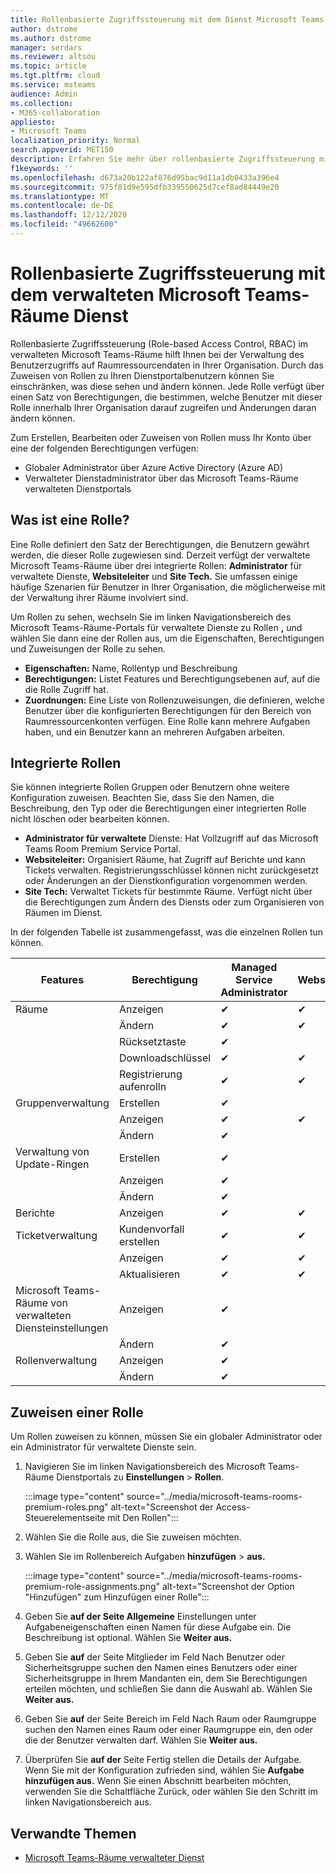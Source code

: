 ```yaml
---
title: Rollenbasierte Zugriffssteuerung mit dem Dienst Microsoft Teams Room Premium
author: dstrome
ms.author: dstrome
manager: serdars
ms.reviewer: altsou
ms.topic: article
ms.tgt.pltfrm: cloud
ms.service: msteams
audience: Admin
ms.collection:
- M365-collaboration
appliesto:
- Microsoft Teams
localization_priority: Normal
search.appverid: MET150
description: Erfahren Sie mehr über rollenbasierte Zugriffssteuerung mit dem verwalteten Microsoft Teams-Räume Diensts.
f1keywords: ''
ms.openlocfilehash: d673a20b122af876d95bac9d11a1db0433a396e4
ms.sourcegitcommit: 975f81d9e595dfb339550625d7cef8ad84449e20
ms.translationtype: MT
ms.contentlocale: de-DE
ms.lasthandoff: 12/12/2020
ms.locfileid: "49662600"
---
```

# <a name="role-based-access-control-with-the-microsoft-teams-rooms-managed-service"></a>Rollenbasierte Zugriffssteuerung mit dem verwalteten Microsoft Teams-Räume Dienst

Rollenbasierte Zugriffssteuerung (Role-based Access Control, RBAC) im verwalteten Microsoft Teams-Räume hilft Ihnen bei der Verwaltung des Benutzerzugriffs auf Raumressourcendaten in Ihrer Organisation. Durch das Zuweisen von Rollen zu Ihren Dienstportalbenutzern können Sie einschränken, was diese sehen und ändern können. Jede Rolle verfügt über einen Satz von Berechtigungen, die bestimmen, welche Benutzer mit dieser Rolle innerhalb Ihrer Organisation darauf zugreifen und Änderungen daran ändern können.

Zum Erstellen, Bearbeiten oder Zuweisen von Rollen muss Ihr Konto über eine der folgenden Berechtigungen verfügen:

- Globaler Administrator über Azure Active Directory (Azure AD)
- Verwalteter Dienstadministrator über das Microsoft Teams-Räume verwalteten Dienstportals

## <a name="what-is-a-role"></a>Was ist eine Rolle?

Eine Rolle definiert den Satz der Berechtigungen, die Benutzern gewährt werden, die dieser Rolle zugewiesen sind. Derzeit verfügt der verwaltete Microsoft Teams-Räume über drei integrierte Rollen: **Administrator** für verwaltete Dienste, **Websiteleiter** und **Site Tech.** Sie umfassen einige häufige Szenarien für Benutzer in Ihrer Organisation, die möglicherweise mit der Verwaltung ihrer Räume involviert sind.

Um Rollen zu sehen, wechseln Sie im linken Navigationsbereich des Microsoft Teams-Räume-Portals für verwaltete Dienste zu Rollen **,** und wählen Sie dann eine der Rollen aus, um die Eigenschaften, Berechtigungen und Zuweisungen der Rolle zu sehen.  

- **Eigenschaften:** Name, Rollentyp und Beschreibung
- **Berechtigungen:** Listet Features und Berechtigungsebenen auf, auf die die Rolle Zugriff hat.
- **Zuordnungen:** Eine Liste von Rollenzuweisungen, die definieren, welche Benutzer über die konfigurierten Berechtigungen für den Bereich von Raumressourcenkonten verfügen. Eine Rolle kann mehrere Aufgaben haben, und ein Benutzer kann an mehreren Aufgaben arbeiten.

## <a name="built-in-roles"></a>Integrierte Rollen

Sie können integrierte Rollen Gruppen oder Benutzern ohne weitere Konfiguration zuweisen. Beachten Sie, dass Sie den Namen, die Beschreibung, den Typ oder die Berechtigungen einer integrierten Rolle nicht löschen oder bearbeiten können.

- **Administrator für verwaltete** Dienste: Hat Vollzugriff auf das Microsoft Teams Room Premium Service Portal.
- **Websiteleiter:** Organisiert Räume, hat Zugriff auf Berichte und kann Tickets verwalten. Registrierungsschlüssel können nicht zurückgesetzt oder Änderungen an der Dienstkonfiguration vorgenommen werden.  
- **Site Tech:** Verwaltet Tickets für bestimmte Räume. Verfügt nicht über die Berechtigungen zum Ändern des Diensts oder zum Organisieren von Räumen im Dienst.

In der folgenden Tabelle ist zusammengefasst, was die einzelnen Rollen tun können.

|Features |Berechtigung |Managed Service Administrator  |Websiteleiter  |Site Tech  |
|---------|---------|---------|---------|---------|
|Räume     |Anzeigen        |&#10004;           |&#10004;           |&#10004;  |
|    |Ändern         |&#10004;           |&#10004;           |&#10004; |
|    |Rücksetztaste         |&#10004;           |         ||
|    |Downloadschlüssel         |&#10004;           |&#10004;          |&#10004; |
|    |Registrierung aufenrolln         |&#10004;           |&#10004;           |&#10004; |
|Gruppenverwaltung   |Erstellen         |&#10004;           |           ||
|    |Anzeigen       |&#10004;          |&#10004;           ||
|    |Ändern         |&#10004;           |           ||
|Verwaltung von Update-Ringen    |Erstellen         |&#10004;           |           ||
|    |Anzeigen         |&#10004;           |           ||
|    |Ändern         |&#10004;           |           ||
|Berichte   |Anzeigen        |&#10004;           |&#10004;           ||
|Ticketverwaltung   |Kundenvorfall erstellen         |&#10004;           |&#10004;           |&#10004;  |
|    |Anzeigen         |&#10004;           |&#10004;           |&#10004;  |
|    |Aktualisieren         |&#10004;           |&#10004;           |&#10004;  |
|Microsoft Teams-Räume von verwalteten Diensteinstellungen    |Anzeigen         |&#10004;           |         ||
|    |Ändern        |&#10004;           |         ||
|Rollenverwaltung    |Anzeigen         |&#10004;           |         ||
|    |Ändern         |&#10004;           |         ||

## <a name="assign-a-role"></a>Zuweisen einer Rolle

Um Rollen zuweisen zu können, müssen Sie ein globaler Administrator oder ein Administrator für verwaltete Dienste sein.

1. Navigieren Sie im linken Navigationsbereich des Microsoft Teams-Räume Dienstportals zu **Einstellungen**  >  **Rollen**.

    :::image type="content" source="../media/microsoft-teams-rooms-premium-roles.png" alt-text="Screenshot der Access-Steuerelementseite mit Den Rollen":::

2. Wählen Sie die Rolle aus, die Sie zuweisen möchten.
3. Wählen Sie im Rollenbereich Aufgaben **hinzufügen**  >  **aus.**

    :::image type="content" source="../media/microsoft-teams-rooms-premium-role-assignments.png" alt-text="Screenshot der Option "Hinzufügen" zum Hinzufügen einer Rolle":::

4. Geben Sie **auf der Seite Allgemeine** Einstellungen unter Aufgabeneigenschaften einen Namen für diese Aufgabe ein.  Die Beschreibung ist optional. Wählen Sie **Weiter aus.**
5. Geben Sie **auf** der  Seite Mitglieder im Feld Nach Benutzer oder Sicherheitsgruppe suchen den Namen eines Benutzers oder einer Sicherheitsgruppe in Ihrem Mandanten ein, dem Sie Berechtigungen erteilen möchten, und schließen Sie dann die Auswahl ab. Wählen Sie **Weiter aus.** 
6. Geben Sie **auf** der  Seite Bereich im Feld Nach Raum oder Raumgruppe suchen den Namen eines Raum oder einer Raumgruppe ein, den oder die der Benutzer verwalten darf. Wählen Sie **Weiter aus.**
7. Überprüfen Sie **auf der** Seite Fertig stellen die Details der Aufgabe. Wenn Sie mit der Konfiguration zufrieden sind, wählen Sie **Aufgabe hinzufügen aus.** Wenn Sie einen Abschnitt bearbeiten  möchten, verwenden Sie die Schaltfläche Zurück, oder wählen Sie den Schritt im linken Navigationsbereich aus.  

## <a name="related-topics"></a>Verwandte Themen

- [Microsoft Teams-Räume verwalteter Dienst](microsoft-teams-rooms-premium.md)
